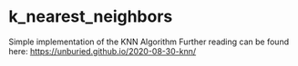 # k_nearest_neighbors
Simple implementation of the KNN Algorithm
Further reading can be found here: https://unburied.github.io/2020-08-30-knn/
